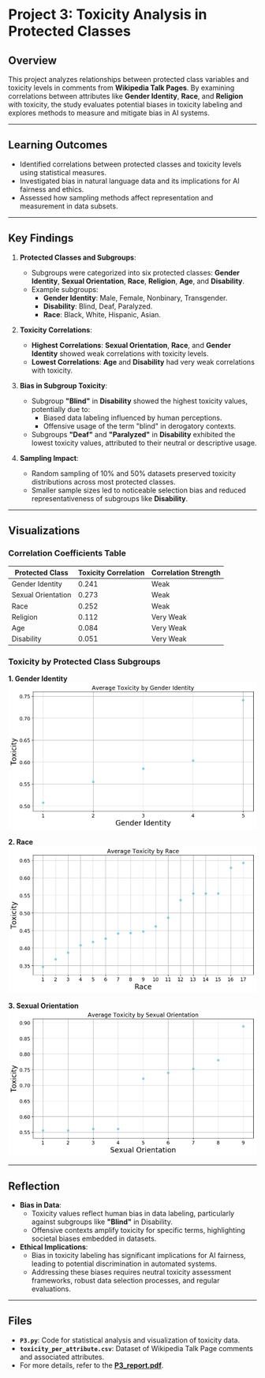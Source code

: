 # Project 3: Toxicity Analysis in Protected Classes

## Overview

This project analyzes relationships between protected class variables and toxicity levels in comments from **Wikipedia Talk Pages**. By examining correlations between attributes like **Gender Identity**, **Race**, and **Religion** with toxicity, the study evaluates potential biases in toxicity labeling and explores methods to measure and mitigate bias in AI systems.

---

## Learning Outcomes
- Identified correlations between protected classes and toxicity levels using statistical measures.
- Investigated bias in natural language data and its implications for AI fairness and ethics.
- Assessed how sampling methods affect representation and measurement in data subsets.

---

## Key Findings

1. **Protected Classes and Subgroups**:
   - Subgroups were categorized into six protected classes: **Gender Identity**, **Sexual Orientation**, **Race**, **Religion**, **Age**, and **Disability**.
   - Example subgroups:
     - **Gender Identity**: Male, Female, Nonbinary, Transgender.
     - **Disability**: Blind, Deaf, Paralyzed.
     - **Race**: Black, White, Hispanic, Asian.

2. **Toxicity Correlations**:
   - **Highest Correlations**: **Sexual Orientation**, **Race**, and **Gender Identity** showed weak correlations with toxicity levels.
   - **Lowest Correlations**: **Age** and **Disability** had very weak correlations with toxicity.

3. **Bias in Subgroup Toxicity**:
   - Subgroup **"Blind"** in **Disability** showed the highest toxicity values, potentially due to:
     - Biased data labeling influenced by human perceptions.
     - Offensive usage of the term "blind" in derogatory contexts.
   - Subgroups **"Deaf"** and **"Paralyzed"** in **Disability** exhibited the lowest toxicity values, attributed to their neutral or descriptive usage.

4. **Sampling Impact**:
   - Random sampling of 10% and 50% datasets preserved toxicity distributions across most protected classes.
   - Smaller sample sizes led to noticeable selection bias and reduced representativeness of subgroups like **Disability**.

---

## Visualizations

### Correlation Coefficients Table
| **Protected Class**    | **Toxicity Correlation** | **Correlation Strength** |
|-------------------------|--------------------------|---------------------------|
| Gender Identity         | 0.241                   | Weak                      |
| Sexual Orientation      | 0.273                   | Weak                      |
| Race                    | 0.252                   | Weak                      |
| Religion                | 0.112                   | Very Weak                 |
| Age                     | 0.084                   | Very Weak                 |
| Disability              | 0.051                   | Very Weak                 |

### Toxicity by Protected Class Subgroups
**1. Gender Identity**  
![Average Toxicity by Gender Identity](pic/GenderIdentity.png)

**2. Race**  
![Average Toxicity by Race](pic/Race.png)

**3. Sexual Orientation**  
![Average Toxicity by Sexual Orientation](pic/SexualOrientation.png)

---

## Reflection

- **Bias in Data**:
  - Toxicity values reflect human bias in data labeling, particularly against subgroups like **"Blind"** in Disability.
  - Offensive contexts amplify toxicity for specific terms, highlighting societal biases embedded in datasets.
- **Ethical Implications**:
  - Bias in toxicity labeling has significant implications for AI fairness, leading to potential discrimination in automated systems.
  - Addressing these biases requires neutral toxicity assessment frameworks, robust data selection processes, and regular evaluations.

---

## Files
- **`P3.py`**: Code for statistical analysis and visualization of toxicity data.
- **`toxicity_per_attribute.csv`**: Dataset of Wikipedia Talk Page comments and associated attributes.
- For more details, refer to the **[P3_report.pdf](P3_report.pdf)**.
